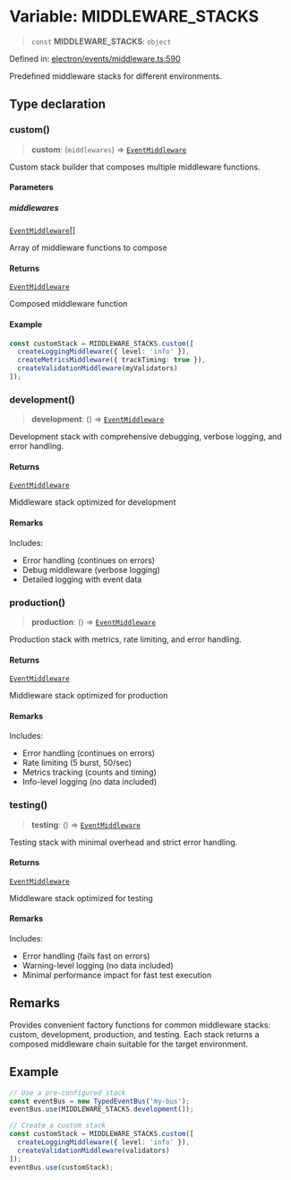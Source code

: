 # Variable: MIDDLEWARE\_STACKS

> `const` **MIDDLEWARE\_STACKS**: `object`

Defined in: [electron/events/middleware.ts:590](https://github.com/Nick2bad4u/Uptime-Watcher/blob/8a1973382d5fe14c52996ecda381894eb7ecd4a6/electron/events/middleware.ts#L590)

Predefined middleware stacks for different environments.

## Type declaration

### custom()

> **custom**: (`middlewares`) => [`EventMiddleware`](../../TypedEventBus/type-aliases/EventMiddleware.md)

Custom stack builder that composes multiple middleware functions.

#### Parameters

##### middlewares

[`EventMiddleware`](../../TypedEventBus/type-aliases/EventMiddleware.md)[]

Array of middleware functions to compose

#### Returns

[`EventMiddleware`](../../TypedEventBus/type-aliases/EventMiddleware.md)

Composed middleware function

#### Example

```typescript
const customStack = MIDDLEWARE_STACKS.custom([
  createLoggingMiddleware({ level: 'info' }),
  createMetricsMiddleware({ trackTiming: true }),
  createValidationMiddleware(myValidators)
]);
```

### development()

> **development**: () => [`EventMiddleware`](../../TypedEventBus/type-aliases/EventMiddleware.md)

Development stack with comprehensive debugging, verbose logging, and error handling.

#### Returns

[`EventMiddleware`](../../TypedEventBus/type-aliases/EventMiddleware.md)

Middleware stack optimized for development

#### Remarks

Includes:
- Error handling (continues on errors)
- Debug middleware (verbose logging)
- Detailed logging with event data

### production()

> **production**: () => [`EventMiddleware`](../../TypedEventBus/type-aliases/EventMiddleware.md)

Production stack with metrics, rate limiting, and error handling.

#### Returns

[`EventMiddleware`](../../TypedEventBus/type-aliases/EventMiddleware.md)

Middleware stack optimized for production

#### Remarks

Includes:
- Error handling (continues on errors)
- Rate limiting (5 burst, 50/sec)
- Metrics tracking (counts and timing)
- Info-level logging (no data included)

### testing()

> **testing**: () => [`EventMiddleware`](../../TypedEventBus/type-aliases/EventMiddleware.md)

Testing stack with minimal overhead and strict error handling.

#### Returns

[`EventMiddleware`](../../TypedEventBus/type-aliases/EventMiddleware.md)

Middleware stack optimized for testing

#### Remarks

Includes:
- Error handling (fails fast on errors)
- Warning-level logging (no data included)
- Minimal performance impact for fast test execution

## Remarks

Provides convenient factory functions for common middleware stacks: custom, development, production, and testing.
Each stack returns a composed middleware chain suitable for the target environment.

## Example

```typescript
// Use a pre-configured stack
const eventBus = new TypedEventBus('my-bus');
eventBus.use(MIDDLEWARE_STACKS.development());

// Create a custom stack
const customStack = MIDDLEWARE_STACKS.custom([
  createLoggingMiddleware({ level: 'info' }),
  createValidationMiddleware(validators)
]);
eventBus.use(customStack);
```
